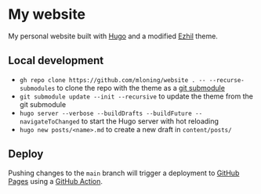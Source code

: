 # My website

My personal website built with [Hugo] and a modified [Ezhil] theme.

[Hugo]: https://gohugo.io
[Ezhil]: https://github.com/mloning/ezhil

## Local development

* `gh repo clone https://github.com/mloning/website . -- --recurse-submodules` to clone the repo with the theme as a [git submodule]
* `git submodule update --init --recursive` to update the theme from the git submodule
* `hugo server --verbose --buildDrafts --buildFuture --navigateToChanged` to start the Hugo server with hot reloading
* `hugo new posts/<name>.md` to create a new draft in `content/posts/`

[git submodule]: https://git-scm.com/book/en/v2/Git-Tools-Submodules

## Deploy 

Pushing changes to the `main` branch will trigger a deployment to [GitHub Pages] using a [GitHub Action].

[GitHub Pages]: https://mloning.github.io/website/
[GitHub Action]: https://github.com/mloning/website/actions/workflows/deploy.yaml 
